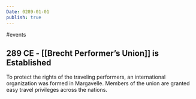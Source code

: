 ```yaml
---
Date: 0289-01-01
publish: true
---
```


#events

## 289 CE - [[Brecht Performer’s Union]] is Established

To protect the rights of the traveling performers, an international organization was formed in Margavelle. Members of the union are granted easy travel privileges across the nations.
